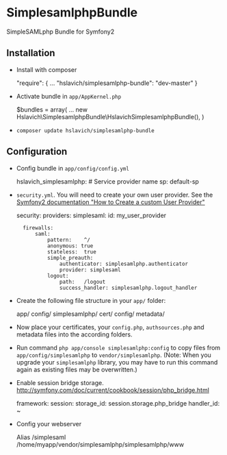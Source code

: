 SimplesamlphpBundle
===================

SimpleSAMLphp Bundle for Symfony2

## Installation

* Install with composer

    "require": {
        ...
        "hslavich/simplesamlphp-bundle": "dev-master"
    }

* Activate bundle in `app/AppKernel.php`

    $bundles = array(
        ...
        new Hslavich\SimplesamlphpBundle\HslavichSimplesamlphpBundle(),
    )

* `composer update hslavich/simplesamlphp-bundle`

## Configuration

* Config bundle in `app/config/config.yml`

    hslavich_simplesamlphp:
        # Service provider name
        sp: default-sp

* `security.yml`. You will need to create your own user provider. See the [Symfony2 documentation "How to Create a custom User Provider"](http://symfony.com/doc/current/cookbook/security/custom_provider.html)

    security:
        providers:
            simplesaml:
                id: my_user_provider

        firewalls:
            saml:
                pattern:    ^/
                anonymous: true
                stateless:  true
                simple_preauth:
                    authenticator: simplesamlphp.authenticator
                    provider: simplesaml
                logout:
                    path:   /logout
                    success_handler: simplesamlphp.logout_handler

* Create the following file structure in your `app/` folder:

    app/
       config/
         simplesamlphp/
           cert/
           config/
           metadata/

* Now place your certificates, your `config.php`, `authsources.php` and metadata files into the according folders.

* Run command `php app/console simplesamlphp:config` to copy files from `app/config/simplesamlphp` to `vendor/simplesamlphp`. (Note: When you upgrade your `simplesamlphp` library, you may have to run this command again as existing files may be overwritten.)

* Enable session bridge storage. http://symfony.com/doc/current/cookbook/session/php_bridge.html

    framework:
        session:
            storage_id: session.storage.php_bridge
            handler_id: ~

* Config your webserver

    Alias /simplesaml /home/myapp/vendor/simplesamlphp/simplesamlphp/www
